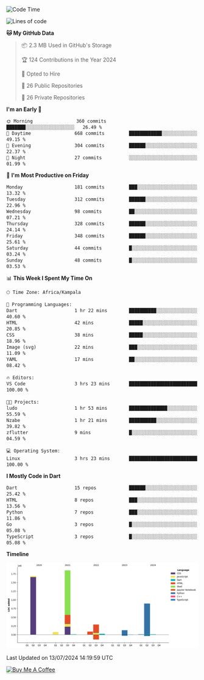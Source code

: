 <!--START_SECTION:waka-->
![Code Time](http://img.shields.io/badge/Code%20Time-744%20hrs%2020%20mins-blue)

![Lines of code](https://img.shields.io/badge/From%20Hello%20World%20I%27ve%20Written-5.0%20million%20lines%20of%20code-blue)

**🐱 My GitHub Data** 

> 📦 2.3 MB Used in GitHub's Storage 
 > 
> 🏆 124 Contributions in the Year 2024
 > 
> 💼 Opted to Hire
 > 
> 📜 26 Public Repositories 
 > 
> 🔑 26 Private Repositories 
 > 
**I'm an Early 🐤** 

```text
🌞 Morning                360 commits         ███████░░░░░░░░░░░░░░░░░░   26.49 % 
🌆 Daytime                668 commits         ████████████░░░░░░░░░░░░░   49.15 % 
🌃 Evening                304 commits         ██████░░░░░░░░░░░░░░░░░░░   22.37 % 
🌙 Night                  27 commits          ░░░░░░░░░░░░░░░░░░░░░░░░░   01.99 % 
```
📅 **I'm Most Productive on Friday** 

```text
Monday                   181 commits         ███░░░░░░░░░░░░░░░░░░░░░░   13.32 % 
Tuesday                  312 commits         ██████░░░░░░░░░░░░░░░░░░░   22.96 % 
Wednesday                98 commits          ██░░░░░░░░░░░░░░░░░░░░░░░   07.21 % 
Thursday                 328 commits         ██████░░░░░░░░░░░░░░░░░░░   24.14 % 
Friday                   348 commits         ██████░░░░░░░░░░░░░░░░░░░   25.61 % 
Saturday                 44 commits          █░░░░░░░░░░░░░░░░░░░░░░░░   03.24 % 
Sunday                   48 commits          █░░░░░░░░░░░░░░░░░░░░░░░░   03.53 % 
```


📊 **This Week I Spent My Time On** 

```text
🕑︎ Time Zone: Africa/Kampala

💬 Programming Languages: 
Dart                     1 hr 22 mins        ██████████░░░░░░░░░░░░░░░   40.60 % 
HTML                     42 mins             █████░░░░░░░░░░░░░░░░░░░░   20.85 % 
CSS                      38 mins             █████░░░░░░░░░░░░░░░░░░░░   18.96 % 
Image (svg)              22 mins             ███░░░░░░░░░░░░░░░░░░░░░░   11.09 % 
YAML                     17 mins             ██░░░░░░░░░░░░░░░░░░░░░░░   08.42 % 

🔥 Editors: 
VS Code                  3 hrs 23 mins       █████████████████████████   100.00 % 

🐱‍💻 Projects: 
ludo                     1 hr 53 mins        ██████████████░░░░░░░░░░░   55.59 % 
Nzabe                    1 hr 21 mins        ██████████░░░░░░░░░░░░░░░   39.82 % 
zflutter                 9 mins              █░░░░░░░░░░░░░░░░░░░░░░░░   04.59 % 

💻 Operating System: 
Linux                    3 hrs 23 mins       █████████████████████████   100.00 % 
```

**I Mostly Code in Dart** 

```text
Dart                     15 repos            ██████░░░░░░░░░░░░░░░░░░░   25.42 % 
HTML                     8 repos             ███░░░░░░░░░░░░░░░░░░░░░░   13.56 % 
Python                   7 repos             ███░░░░░░░░░░░░░░░░░░░░░░   11.86 % 
Go                       3 repos             █░░░░░░░░░░░░░░░░░░░░░░░░   05.08 % 
TypeScript               3 repos             █░░░░░░░░░░░░░░░░░░░░░░░░   05.08 % 
```



**Timeline**

![Lines of Code chart](https://raw.githubusercontent.com/drexhacker/drexhacker/main/assets/bar_graph.png)


 Last Updated on 13/07/2024 14:19:59 UTC
<!--END_SECTION:waka-->

<a href="https://www.buymeacoffee.com/drexsoftorg" target="_blank"><img src="https://www.buymeacoffee.com/assets/img/custom_images/orange_img.png" alt="Buy Me A Coffee" style="height: 41px !important;width: 174px !important;box-shadow: 0px 3px 2px 0px rgba(190, 190, 190, 0.5) !important;-webkit-box-shadow: 0px 3px 2px 0px rgba(190, 190, 190, 0.5) !important;" ></a>


<!---
drexhacker/drexhacker is a ✨ special ✨ repository because its `README.md` (this file) appears on your GitHub profile.
You can click the Preview link to take a look at your changes.
--->
